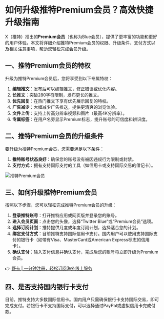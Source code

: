 # 如何升级推特Premium会员？高效快捷升级指南

X（推特）推出的**Premium会员**（也称为Blue会员），提供了更丰富的功能和更好的用户体验。本文将详细介绍推特Premium会员的权限、升级条件、支付方式以及相关注意事项，帮助您轻松完成会员升级。

## 一、推特Premium会员的特权

升级为推特Premium会员后，您将享受到以下专属特权：

1. **编辑推文**：发布后可以编辑推文，修正错误或优化内容。
2. **长推文**：突破280字符限制，发布更长的推文。
3. **优先回复**：在热门推文下享有优先展示回复的特权。
4. **广告减少**：大幅减少广告推送，提供更清爽的浏览体验。
5. **文件上传**：支持上传高分辨率视频和图片（最高4K分辨率）。
6. **专属标签**：在用户名旁显示Premium标志，提升账号的可信度和辨识度。

## 二、推特Premium会员的升级条件

要升级为推特Premium会员，您需要满足以下条件：

1. **推特账号状态良好**：确保您的账号没有被因违规行为限制或封禁。
2. **支付方式**：拥有支持国际支付的工具（如信用卡或支持国际交易的借记卡）。

![推特Premium会员](https://bbtdd.com/wp-content/uploads/img/3989156019.webp)

## 三、如何升级推特Premium会员

按照以下步骤，您可以轻松完成推特Premium会员的升级：

1. **登录推特账号**：打开推特应用或网页版并登录您的账号。
2. **进入会员页面**：点击您的头像，选择“Twitter Blue”或“Premium会员”选项。
3. **选择订阅计划**：推特提供月度或年度订阅计划，选择适合您的计划。
4. **绑定支付方式**：目前推特支持国际信用卡支付。国内用户可以使用支持国际支付的银行卡（如带有Visa、MasterCard或American Express标志的信用卡）。
5. **确认支付**：输入支付信息并确认支付，完成后您的账号将立即升级为Premium会员。

👉 [野卡 | 一分钟注册，轻松订阅海外线上服务](https://bbtdd.com/yeka)

## 四、是否支持国内银行卡支付

目前，推特支持大多数国际信用卡。国内用户只需确保银行卡支持国际交易，即可完成支付。若银行卡不支持国际支付，可以选择通过PayPal或虚拟信用卡完成付款。